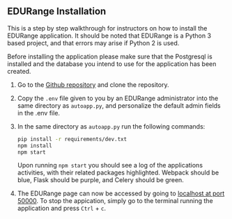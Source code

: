 ## EDURange Installation
This is a step by step walkthrough for instructors on how to install the EDURange application. It should be noted that EDURange is a Python 3 based project, and that errors may arise if Python 2 is used.

Before installing the application please make sure that the Postgresql is installed and the database you intend to use for the application has been created.

 1. Go to the [Github repository](https://github.com/coojac09/edurange-flask) and clone the repository.

 2. Copy the `.env` file given to you by an EDURange administrator into the same directory as `autoapp.py`, and personalize the default admin fields in the .env file.

 3. In the same directory as `autoapp.py` run the following commands:
 	```bash
 	pip install -r requirements/dev.txt
 	npm install
 	npm start
 	```
 	Upon running `npm start` you should see a log of the applications activities, with their related packages highlighted. Webpack should be blue, Flask should be purple, and Celery should be green.

 4. The EDURange page can now be accessed by going to [localhost at port 50000](127.0.0.1:5000). To stop the appication, simply go to the terminal running the application and press `Ctrl` + `c`.

 